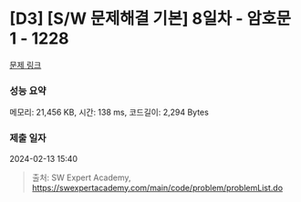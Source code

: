 # [D3] [S/W 문제해결 기본] 8일차 - 암호문1 - 1228 

[문제 링크](https://swexpertacademy.com/main/code/problem/problemDetail.do?contestProbId=AV14w-rKAHACFAYD) 

### 성능 요약

메모리: 21,456 KB, 시간: 138 ms, 코드길이: 2,294 Bytes

### 제출 일자

2024-02-13 15:40



> 출처: SW Expert Academy, https://swexpertacademy.com/main/code/problem/problemList.do